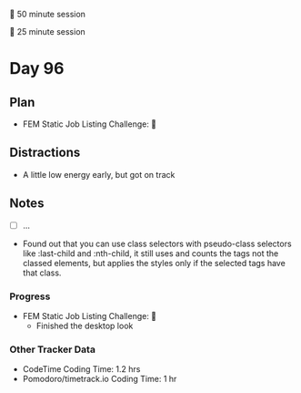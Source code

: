 🍒 50 minute session

🍅 25 minute session

# Day 96

## Plan

-   FEM Static Job Listing Challenge: 🍒

## Distractions

-   A little low energy early, but got on track

## Notes

-   [ ] ...

-   Found out that you can use class selectors with pseudo-class selectors like :last-child and :nth-child, it still uses and counts the tags not the classed elements, but applies the styles only if the selected tags have that class.

### Progress

-   FEM Static Job Listing Challenge: 🍒
    -   Finished the desktop look

### Other Tracker Data

-   CodeTime Coding Time: 1.2 hrs
-   Pomodoro/timetrack.io Coding Time: 1 hr

